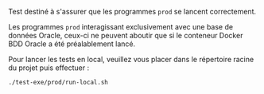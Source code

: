 Test destiné à s'assurer que les programmes `prod` se lancent correctement.

Les programmes `prod` interagissant exclusivement avec une base de données Oracle, ceux-ci ne peuvent aboutir que si le conteneur Docker BDD Oracle a été préalablement lancé.

Pour lancer les tests en local, veuillez vous placer dans le répertoire racine du projet puis effectuer :

```
./test-exe/prod/run-local.sh
```
